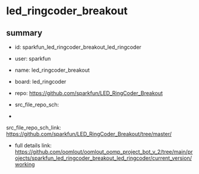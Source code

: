 # led_ringcoder_breakout
 
## summary 
* id: sparkfun_led_ringcoder_breakout_led_ringcoder
* user: sparkfun
* name: led_ringcoder_breakout
* board: led_ringcoder
* repo: https://github.com/sparkfun/LED_RingCoder_Breakout



* src_file_repo_sch: 
*
 src_file_repo_sch_link: https://github.com/sparkfun/LED_RingCoder_Breakout/tree/master/
* full details link: https://github.com/oomlout/oomlout_oomp_project_bot_v_2/tree/main/projects/sparkfun_led_ringcoder_breakout_led_ringcoder/current_version/working  






